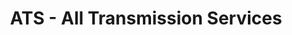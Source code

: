 ---
title: "ATS - All Transmission Services"
url: /land-o-lakes/ats-all-transmission-services/
shop: car repair
---
